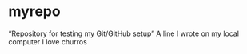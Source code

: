 # myrepo
“Repository for testing my Git/GitHub setup”
A line I wrote on my local computer
I love churros

